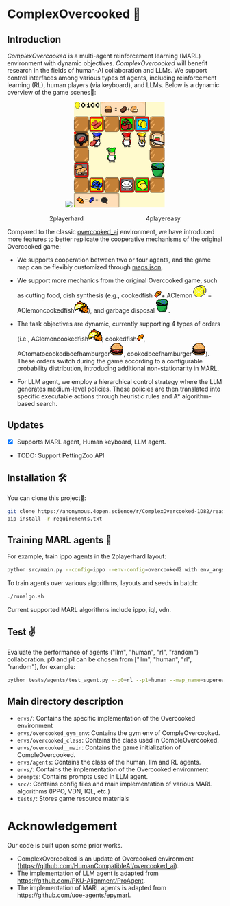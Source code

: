 # ComplexOvercooked 🍳

## Introduction 
*ComplexOvercooked* is a multi-agent reinforcement learning (MARL) environment with dynamic objectives. *ComplexOvercooked* will benefit research in the fields of human-AI collaboration and LLMs. We support control interfaces among various types of agents, including reinforcement learning (RL), human players (via keyboard), and LLMs. Below is a dynamic overview of the game scenes👀:
<p align="center">
  <img src="envs/showpic/2player.gif" width="35%" />
  <img src="envs/showpic/4player.gif" width="42%" />
</p>
<p align="center">
  <span style="display: inline-block; width: 30%; text-align: left;">2playerhard</span>
  <span style="display: inline-block; width: 30%; text-align: right;">4playereasy</span>
</p> 

Compared to the classic [overcooked_ai](https://github.com/HumanCompatibleAI/overcooked_ai) environment, we have introduced more features to better replicate the cooperative mechanisms of the original Overcooked game:
 - We supports cooperation between two or four agents, and the game map can be flexibly customized through [maps.json](envs/maps.json).
 
 - We support more mechanics from the original Overcooked game, such as cutting food, dish synthesis (e.g., cookedfish ![](envs/assets/items/cookedfish.png)+ AClemon![](envs/assets/items/AClemon.png) = AClemoncookedfish![](envs/assets/items/AClemoncookedfish.png)), and garbage disposal![](envs/assets/table/trashbin.png).
 
 - The task objectives are dynamic, currently supporting 4 types of orders (i.e., AClemoncookedfish![](envs/assets/items/AClemoncookedfish.png), cookedfish![](envs/assets/items/cookedfish.png), ACtomatocookedbeefhamburger![](envs/assets/items/ACtomatocookedbeefhamburger.png), cookedbeefhamburger![](envs/assets/items/cookedbeefhamburger.png)). These orders switch during the game according to a configurable probability distribution, introducing additional non-stationarity in MARL.

 - For LLM agent, we employ a hierarchical control strategy where the LLM generates medium-level policies. These policies are then translated into specific executable actions through heuristic rules and A* algorithm-based search.

## Updates

- [x] Supports MARL agent, Human keyboard, LLM agent.
- TODO: Support PettingZoo API

## Installation 🛠️
You can clone this project📁:
```bash
git clone https://anonymous.4open.science/r/ComplexOvercooked-1D82/readme.md
pip install -r requirements.txt
```

## Training MARL agents 🚀
For example, train ippo agents in the 2playerhard layout: 
```Bash
python src/main.py --config=ippo --env-config=overcooked2 with env_args.map_name=2playerhard
```
To train agents over various algorithms, layouts and seeds in batch:
```Bash
./runalgo.sh
```
Current supported MARL algorithms include ippo, iql, vdn.
## Test :v:
Evaluate the performance of agents ("llm", "human", "rl", "random") collaboration. p0 and p1 can be chosen from ["llm", "human", "rl", "random"], for example: 
```Bash
python tests/agents/test_agent.py --p0=rl --p1=human --map_name=supereasy --n_episode=5
```


## Main directory description
- `envs/`: Contains the specific implementation of the Overcooked environment
- `envs/overcooked_gym_env`: Contains the gym env of CompleOvercooked. 
- `envs/overcooked_class`: Contains the class used in CompleOvercooked. 
- `envs/overcooked__main`: Contains the game initialization of CompleOvercooked. 
- `envs/agents`: Contains the class of the human, llm and RL agents. 
- `envs/`: Contains the implementation of the Overcooked environment
- `prompts`: Contains prompts used in LLM agent.
- `src/`: Contains config files and main implementation of various MARL algorithms (IPPO, VDN, IQL, etc.)
- `tests/`: Stores game resource materials

# Acknowledgement
Our code is built upon some prior works.

* ComplexOvercooked is an update of Overcooked environment (https://github.com/HumanCompatibleAI/overcooked_ai).
* The implementation of LLM agent is adapted from https://github.com/PKU-Alignment/ProAgent.
* The implementation of MARL agents is adapted from https://github.com/uoe-agents/epymarl.
